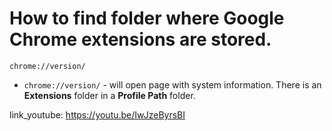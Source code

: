 # How to find folder where Google Chrome extensions are stored.

```
chrome://version/
```

- `chrome://version/` - will open page with system information. There is an **Extensions** folder in a **Profile Path** folder.


link_youtube: https://youtu.be/IwJzeByrsBI
